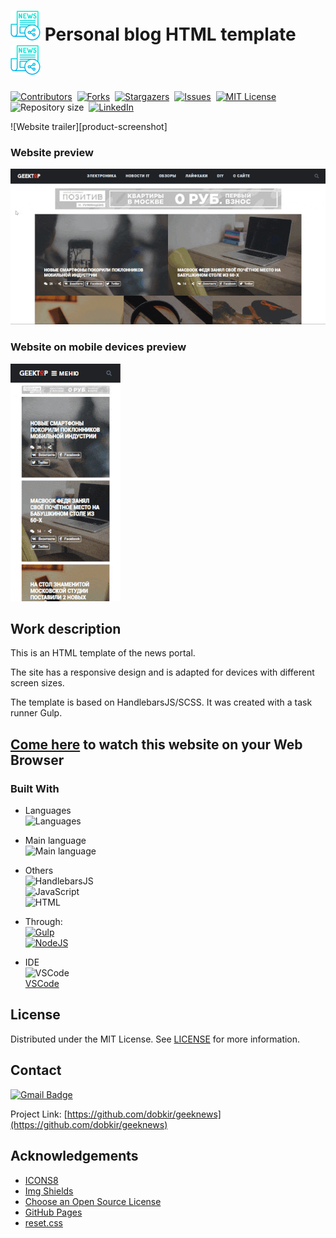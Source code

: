# ![Geeknews logo icon](/src/assets/images/news-48px-icon.png) Personal blog HTML template ![Geeknews logo icon](/src/assets/images/news-48px-icon.png)

[![Contributors][contributors-shield]][contributors-url]&nbsp;
[![Forks][forks-shield]][forks-url]&nbsp;
[![Stargazers][stars-shield]][stars-url]&nbsp;
[![Issues][issues-shield]][issues-url]&nbsp;
[![MIT License][license-shield]][license-url]&nbsp;
![Repository size][repo-size-shield]&nbsp;
[![LinkedIn][linkedin-shield]][linkedin-url]

![Website trailer][product-screenshot]

### Website preview
![Website trailer][product-screenshot-main_page]
### Website on mobile devices preview
![Website on mobile devices trailer][product-screenshot-mobile_devices]

<!-- WORK DESCRIPTION -->
## Work description

This is an HTML template of the news portal.

The site has a responsive design and is adapted for devices with different screen sizes.

The template is based on HandlebarsJS/SCSS. It was created with a task runner Gulp.

<!-- LINK TO WEBSITE -->
## [Come here](https://dobkir.github.io/geeknews/) to watch this website on your Web Browser

<!-- TOOLS -->
### Built With

- Languages<br>
![Languages][languages-shield]

- Main language<br>
![Main language][main-language-shield]

- Others<br>
![HandlebarsJS](https://img.shields.io/badge/HandlebarsJS-24.3%25-f7931e?logo=HandlebarsJS5&logoColor=f7931e&style=for-the-badge)<br>
![JavaScript](https://img.shields.io/badge/JavaScript-21.9%25-f1e05a?logo=JavaScript&logoColor=f1e05a&style=for-the-badge)<br>
![HTML](https://img.shields.io/badge/JavaScript-3.6%25-e34c26?logo=JavaScript&logoColor=e34c26a&style=for-the-badge)

- Through:<br>
[![Gulp](https://img.shields.io/badge/Gulp-fa383e?style=for-the-badge&logo=Gulp&logoColor=fff)](https://gulpjs.com/)<br>
[![NodeJS](https://img.shields.io/badge/Node.js-026e00?style=for-the-badge&logo=Node.js&logoColor=fff)](https://nodejs.org/)

- IDE<br>
![VSCode](https://img.icons8.com/color/48/000000/visual-studio-code-2019.png)<br>
 [VSCode](https://code.visualstudio.com/)

<!-- LICENSE -->
## License

Distributed under the MIT License. See [LICENSE](LICENSE.txt) for more information.

<!-- CONTACT -->
## Contact

[![Gmail Badge](https://img.shields.io/badge/Gmail-d14836?style=for-the-badge&logo=Gmail&logoColor=white&link=mailto:p.kirillov2020@gmail.com)](mailto:p.kirillov2020@gmail.com)

Project Link: [https://github.com/dobkir/geeknews](https://github.com/dobkir/geeknews)

<!-- ACKNOWLEDGEMENTS -->
## Acknowledgements
- [ICONS8](https://icons8.com/)
- [Img Shields](https://shields.io)
- [Choose an Open Source License](https://choosealicense.com)
- [GitHub Pages](https://pages.github.com)
- [reset.css](http://meyerweb.com/eric/tools/css/reset/)

<!-- MARKDOWN LINKS & IMAGES -->
<!-- https://www.markdownguide.org/basic-syntax/#reference-style-links -->
[contributors-shield]: https://img.shields.io/github/contributors/dobkir/geeknews.svg?style=for-the-badge
[contributors-url]: https://github.com/dobkir/geeknews/graphs/contributors
[forks-shield]: https://img.shields.io/github/forks/dobkir/geeknews.svg?style=for-the-badge
[forks-url]: https://github.com/dobkir/geeknews/network/members
[stars-shield]: https://img.shields.io/github/stars/dobkir/geeknews.svg?style=for-the-badge
[stars-url]: https://github.com/dobkir/geeknews/stargazers
[issues-shield]: https://img.shields.io/github/issues/dobkir/geeknews.svg?style=for-the-badge
[issues-url]: https://github.com/dobkir/geeknews/issues
[license-shield]: https://img.shields.io/github/license/dobkir/geeknews.svg?style=for-the-badge
[license-url]: https://github.com/dobkir/geeknews/blob/master/LICENSE.txt
[linkedin-shield]: https://img.shields.io/badge/-LinkedIn-black.svg?style=for-the-badge&logo=linkedin&colorB=555
[linkedin-url]: https://www.linkedin.com/in/pavel-kirillov-dobkir
[repo-size-shield]: https://img.shields.io/github/repo-size/dobkir/geeknews.svg?style=for-the-badge
[languages-shield]: https://img.shields.io/github/languages/count/dobkir/geeknews.svg?style=for-the-badge
[main-language-shield]: https://img.shields.io/github/languages/top/dobkir/geeknews.svg?style=for-the-badge&color=c6538c
[product-screenshot-main_page]: https://github.com/dobkir/trailers/blob/master/geeknews_trailer/geeknews_main_page_trailer.gif
[product-screenshot-mobile_devices]: https://github.com/dobkir/trailers/blob/master/geeknews_trailer/geeknews_main_page_mobile_trailer.gif